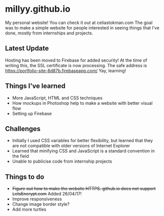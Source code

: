 # millyy.github.io
My personal website! You can check it out at celiastokman.com
The goal was to make a simple website for people interested in seeing things that I've done, mostly from internships and projects.

## Latest Update
Hosting has been moved to Firebase for added security! At the time of writing this, the SSL certificate is now processing. The safe address is https://portfolio-site-8d87b.firebaseapp.com/
Yay, learning!

## Things I've learned
- More JavaScript, HTML and CSS techniques
- How mockups in Photoshop help to make a website with better visual flow
- Setting up Firebase

## Challenges
- Initially I used CSS variables for better flexibility, but learned that they are not compatible with older versions of Internet Explorer
- Learned that minifying CSS and JavaScript is a standard convention in the field
- Unable to publicise code from internship projects

## Things to do
- ~~Figure out how to make the website HTTPS. github.io does not support LetsEncrypt.com~~ Added 26/04/17!
- Improve responsiveness
- Change image border style?
- Add more turtles
